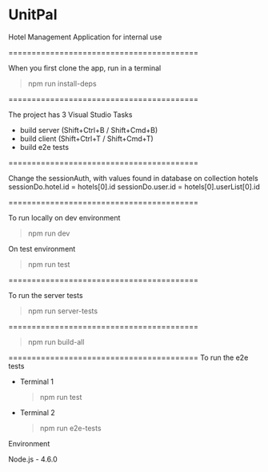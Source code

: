 # UnitPal

Hotel Management Application for internal use

=========================================

When you first clone the app, run in a terminal
> npm run install-deps

=========================================

The project has 3 Visual Studio Tasks
 - build server (Shift+Ctrl+B / Shift+Cmd+B)
 - build client (Shift+Ctrl+T / Shift+Cmd+T)
 - build e2e tests

=========================================

Change the sessionAuth, with values found in database on collection hotels
	sessionDo.hotel.id = hotels[0].id
	sessionDo.user.id = hotels[0].userList[0].id

=========================================

To run locally on dev environment
> npm run dev

On test environment
> npm run test

=========================================

To run the server tests
> npm run server-tests

=========================================

> npm run build-all

=========================================
To run the e2e tests
 - Terminal 1
	> npm run test
 - Terminal 2
	> npm run e2e-tests


Environment

Node.js - 4.6.0